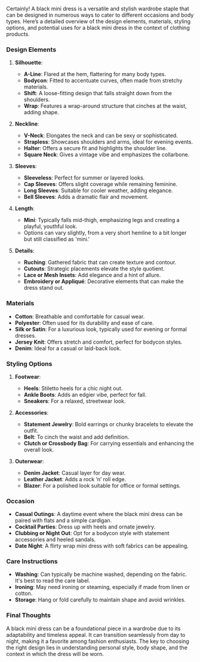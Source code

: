 Certainly! A black mini dress is a versatile and stylish wardrobe staple that can be designed in numerous ways to cater to different occasions and body types. Here’s a detailed overview of the design elements, materials, styling options, and potential uses for a black mini dress in the context of clothing products.

### Design Elements

1. **Silhouette**:
   - **A-Line**: Flared at the hem, flattering for many body types.
   - **Bodycon**: Fitted to accentuate curves, often made from stretchy materials.
   - **Shift**: A loose-fitting design that falls straight down from the shoulders.
   - **Wrap**: Features a wrap-around structure that cinches at the waist, adding shape.

2. **Neckline**:
   - **V-Neck**: Elongates the neck and can be sexy or sophisticated.
   - **Strapless**: Showcases shoulders and arms, ideal for evening events.
   - **Halter**: Offers a secure fit and highlights the shoulder line.
   - **Square Neck**: Gives a vintage vibe and emphasizes the collarbone.

3. **Sleeves**:
   - **Sleeveless**: Perfect for summer or layered looks.
   - **Cap Sleeves**: Offers slight coverage while remaining feminine.
   - **Long Sleeves**: Suitable for cooler weather, adding elegance.
   - **Bell Sleeves**: Adds a dramatic flair and movement.

4. **Length**:
   - **Mini**: Typically falls mid-thigh, emphasizing legs and creating a playful, youthful look.
   - Options can vary slightly, from a very short hemline to a bit longer but still classified as 'mini.'

5. **Details**:
   - **Ruching**: Gathered fabric that can create texture and contour.
   - **Cutouts**: Strategic placements elevate the style quotient.
   - **Lace or Mesh Insets**: Add elegance and a hint of allure.
   - **Embroidery or Appliqué**: Decorative elements that can make the dress stand out.

### Materials

- **Cotton**: Breathable and comfortable for casual wear.
- **Polyester**: Often used for its durability and ease of care.
- **Silk or Satin**: For a luxurious look, typically used for evening or formal dresses.
- **Jersey Knit**: Offers stretch and comfort, perfect for bodycon styles.
- **Denim**: Ideal for a casual or laid-back look.

### Styling Options

1. **Footwear**:
   - **Heels**: Stiletto heels for a chic night out.
   - **Ankle Boots**: Adds an edgier vibe, perfect for fall.
   - **Sneakers**: For a relaxed, streetwear look.

2. **Accessories**:
   - **Statement Jewelry**: Bold earrings or chunky bracelets to elevate the outfit.
   - **Belt**: To cinch the waist and add definition.
   - **Clutch or Crossbody Bag**: For carrying essentials and enhancing the overall look.

3. **Outerwear**:
   - **Denim Jacket**: Casual layer for day wear.
   - **Leather Jacket**: Adds a rock ‘n’ roll edge.
   - **Blazer**: For a polished look suitable for office or formal settings.

### Occasion

- **Casual Outings**: A daytime event where the black mini dress can be paired with flats and a simple cardigan.
- **Cocktail Parties**: Dress up with heels and ornate jewelry.
- **Clubbing or Night Out**: Opt for a bodycon style with statement accessories and heeled sandals.
- **Date Night**: A flirty wrap mini dress with soft fabrics can be appealing.

### Care Instructions

- **Washing**: Can typically be machine washed, depending on the fabric. It's best to read the care label.
- **Ironing**: May need ironing or steaming, especially if made from linen or cotton.
- **Storage**: Hang or fold carefully to maintain shape and avoid wrinkles.

### Final Thoughts

A black mini dress can be a foundational piece in a wardrobe due to its adaptability and timeless appeal. It can transition seamlessly from day to night, making it a favorite among fashion enthusiasts. The key to choosing the right design lies in understanding personal style, body shape, and the context in which the dress will be worn.